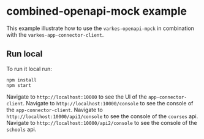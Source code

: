 # combined-openapi-mock example

This example illustrate how to use the `varkes-openapi-mpck` in combination with the `varkes-app-connector-client`.

## Run local

To run it local run:
```
npm install
npm start
```

Navigate to `http://localhost:10000` to see the UI of the `app-connector-client`.
Navigate to `http://localhost:10000/console` to see the console of the `app-connector-client`.
Navigate to `http://localhost:10000/api1/console` to see the console of the `courses` api.
Navigate to `http://localhost:10000/api2/console` to see the console of the `schools` api.